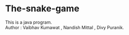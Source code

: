 # The-snake-game
This is a java program.
<br>
Author : Vaibhav Kumawat , Nandish Mittal , Divy Puranik.